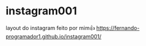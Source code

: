 # instagram001
layout do instagram feito por mim👍
https://fernando-programador1.github.io/instagram001/
